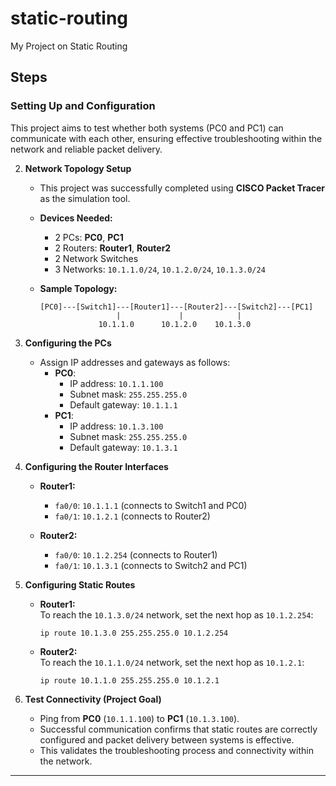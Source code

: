 # static-routing
My Project on Static Routing
## Steps

### Setting Up and Configuration

This project aims to test whether both systems (PC0 and PC1) can communicate with each other, ensuring effective troubleshooting within the network and reliable packet delivery.

2. **Network Topology Setup**

   - This project was successfully completed using **CISCO Packet Tracer** as the simulation tool.

   - **Devices Needed:**
     - 2 PCs: **PC0**, **PC1**
     - 2 Routers: **Router1**, **Router2**
     - 2 Network Switches
     - 3 Networks: `10.1.1.0/24`, `10.1.2.0/24`, `10.1.3.0/24`

   - **Sample Topology:**
     ```
     [PC0]---[Switch1]---[Router1]---[Router2]---[Switch2]---[PC1]
                      |             |            |
                  10.1.1.0      10.1.2.0    10.1.3.0
     ```

3. **Configuring the PCs**
   - Assign IP addresses and gateways as follows:
     - **PC0**:  
       - IP address: `10.1.1.100`  
       - Subnet mask: `255.255.255.0`  
       - Default gateway: `10.1.1.1`
     - **PC1**:  
       - IP address: `10.1.3.100`  
       - Subnet mask: `255.255.255.0`  
       - Default gateway: `10.1.3.1`

4. **Configuring the Router Interfaces**

   - **Router1:**
     - `fa0/0`: `10.1.1.1` (connects to Switch1 and PC0)
     - `fa0/1`: `10.1.2.1` (connects to Router2)

   - **Router2:**
     - `fa0/0`: `10.1.2.254` (connects to Router1)
     - `fa0/1`: `10.1.3.1` (connects to Switch2 and PC1)

5. **Configuring Static Routes**

   - **Router1:**  
     To reach the `10.1.3.0/24` network, set the next hop as `10.1.2.254`:
     ```shell
     ip route 10.1.3.0 255.255.255.0 10.1.2.254
     ```

   - **Router2:**  
     To reach the `10.1.1.0/24` network, set the next hop as `10.1.2.1`:
     ```shell
     ip route 10.1.1.0 255.255.255.0 10.1.2.1
     ```

6. **Test Connectivity (Project Goal)**
   - Ping from **PC0** (`10.1.1.100`) to **PC1** (`10.1.3.100`).
   - Successful communication confirms that static routes are correctly configured and packet delivery between systems is effective.
   - This validates the troubleshooting process and connectivity within the network.

---
